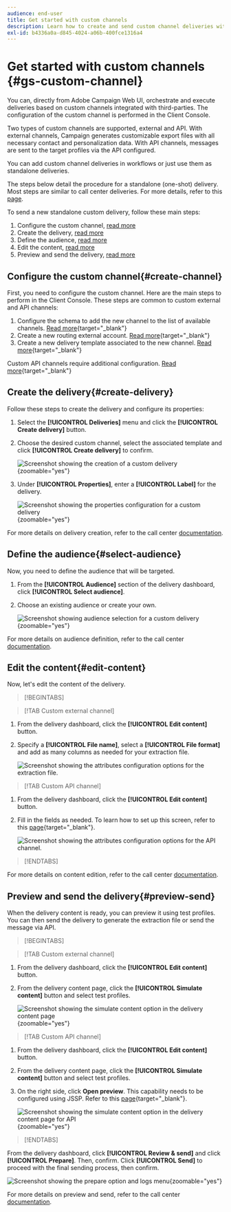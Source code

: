```yaml
---
audience: end-user
title: Get started with custom channels
description: Learn how to create and send custom channel deliveries with Adobe Campaign Web
exl-id: b4336a0a-d845-4024-a06b-400fce1316a4
---
```

# Get started with custom channels {#gs-custom-channel}

You can, directly from Adobe Campaign Web UI, orchestrate and execute deliveries based on custom channels integrated with third-parties. The configuration of the custom channel is performed in the Client Console.

Two types of custom channels are supported, external and API. With external channels, Campaign generates customizable export files with all necessary contact and personalization data. With API channels, messages are sent to the target profiles via the API configured.

You can add custom channel deliveries in workflows or just use them as standalone deliveries.

The steps below detail the procedure for a standalone (one-shot) delivery. Most steps are similar to call center deliveries. For more details, refer to this [page](../call-center/create-call-center.md).

To send a new standalone custom delivery, follow these main steps:

1. Configure the custom channel, [read more](#create-channel)
1. Create the delivery, [read more](#create-delivery)
1. Define the audience, [read more](#select-audience)
1. Edit the content, [read more](#edit-content)
1. Preview and send the delivery, [read more](#preview-send)

## Configure the custom channel{#create-channel}

First, you need to configure the custom channel. Here are the main steps to perform in the Client Console. These steps are common to custom external and API channels:

1. Configure the schema to add the new channel to the list of available channels. [Read more](https://experienceleague.adobe.com/docs/campaign/campaign-v8/send/custom-channel.html#configure-schema){target="_blank"}
1. Create a new routing external account. [Read more](https://experienceleague.adobe.com/docs/campaign/campaign-v8/send/custom-channel.html#reate-ext-account){target="_blank"}
1. Create a new delivery template associated to the new channel. [Read more](https://experienceleague.adobe.com/docs/campaign/campaign-v8/send/custom-channel.html#create-template){target="_blank"}

Custom API channels require additional configuration. [Read more](https://experienceleague.adobe.com/docs/campaign/campaign-v8/send/custom-channel.html#api-additional){target="_blank"}

## Create the delivery{#create-delivery}

Follow these steps to create the delivery and configure its properties:

1. Select the **[!UICONTROL Deliveries]** menu and click the **[!UICONTROL Create delivery]** button.

1. Choose the desired custom channel, select the associated template and click **[!UICONTROL Create delivery]** to confirm.

    ![Screenshot showing the creation of a custom delivery](assets/cus-create.png){zoomable="yes"}

1. Under **[!UICONTROL Properties]**, enter a **[!UICONTROL Label]** for the delivery.

    ![Screenshot showing the properties configuration for a custom delivery](assets/cus-properties.png){zoomable="yes"}

For more details on delivery creation, refer to the call center [documentation](../call-center/create-call-center.md#create-delivery).

## Define the audience{#select-audience}

Now, you need to define the audience that will be targeted.

1. From the **[!UICONTROL Audience]** section of the delivery dashboard, click **[!UICONTROL Select audience]**.

1. Choose an existing audience or create your own.

    ![Screenshot showing audience selection for a custom delivery](assets/cc-audience2.png){zoomable="yes"}

For more details on audience definition, refer to the call center [documentation](../call-center/create-call-center.md#select-audience).

## Edit the content{#edit-content}

Now, let's edit the content of the delivery.

>[!BEGINTABS]

>[!TAB Custom external channel]

1. From the delivery dashboard, click the **[!UICONTROL Edit content]** button.

1. Specify a **[!UICONTROL File name]**, select a **[!UICONTROL File format]** and add as many columns as needed for your extraction file.

    ![Screenshot showing the attributes configuration options for the extraction file.](assets/cc-content-attributes.png)

>[!TAB Custom API channel]

1. From the delivery dashboard, click the **[!UICONTROL Edit content]** button.

1. Fill in the fields as needed. To learn how to set up this screen, refer to this [page](https://experienceleague.adobe.com/docs/campaign/campaign-v8/send/custom-channel.html#api-additional-screen){target="_blank"}.

    ![Screenshot showing the attributes configuration options for the API channel.](assets/cc-content-attributes-api.png)

>[!ENDTABS]

For more details on content edition, refer to the call center [documentation](../call-center/create-call-center.md#edit-content).

## Preview and send the delivery{#preview-send}

When the delivery content is ready, you can preview it using test profiles. You can then send the delivery to generate the extraction file or send the message via API.

>[!BEGINTABS]

>[!TAB Custom external channel]

1. From the delivery dashboard, click the **[!UICONTROL Edit content]** button.

1. From the delivery content page, click the **[!UICONTROL Simulate content]** button and select test profiles.

    ![Screenshot showing the simulate content option in the delivery content page](assets/cus-simulate.png){zoomable="yes"}

>[!TAB Custom API channel]

1. From the delivery dashboard, click the **[!UICONTROL Edit content]** button.

1. From the delivery content page, click the **[!UICONTROL Simulate content]** button and select test profiles.

1. On the right side, click **Open preview**. This capability needs to be configured using JSSP. Refer to this [page](https://experienceleague.adobe.com/docs/campaign/campaign-v8/send/custom-channel.html#api-additional-preview){target="_blank"}.

    ![Screenshot showing the simulate content option in the delivery content page for API](assets/cus-simulate-api.png){zoomable="yes"}

>[!ENDTABS]

From the delivery dashboard, click **[!UICONTROL Review & send]** and click **[!UICONTROL Prepare]**. Then, confirm. Click **[!UICONTROL Send]** to proceed with the final sending process, then confirm.

![Screenshot showing the prepare option and logs menu](assets/cus-prepare.png){zoomable="yes"}

For more details on preview and send, refer to the call center [documentation](../call-center/create-call-center.md#preview-send).
